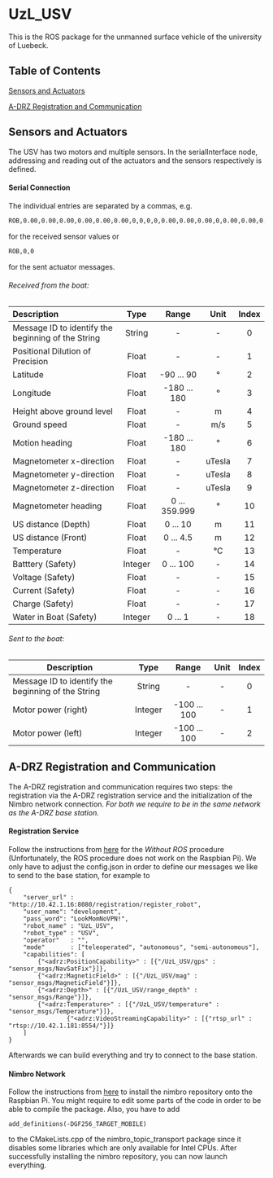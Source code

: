 # UzL_USV

This is the ROS package for the unmanned surface vehicle of the university of Luebeck. 



## Table of Contents  

[Sensors and Actuators](#sensorsAndActuators) <br/>

[A-DRZ Registration and Communication](#adrzConnection) <br/>



## Sensors and Actuators <a name="sensorsAndActuators"></a>

The USV has two motors and multiple sensors. In the serialInterface node, addressing and reading out of the actuators and the sensors respectively is defined.

#### Serial Connection

The individual entries are separated by a commas, e.g.

````html
ROB,0.00,0.00,0.00,0.00,0.00,0.00,0,0,0,0,0.00,0.00,0.00,0,0.00,0.00,0.00,0
````

for the received sensor values or

````html
ROB,0,0
````

for the sent actuator messages.

###### Received from the boat: 

| Description                                        |  Type   |     Range     |  Unit  | Index |
| :------------------------------------------------- | :-----: | :-----------: | :----: | :---: |
| Message ID to identify the beginning of the String | String  |       -       |   -    |   0   |
| Positional Dilution of Precision                   |  Float  |       -       |   -    |   1   |
| Latitude                                           |  Float  |  -90 ... 90   |   °    |   2   |
| Longitude                                          |  Float  | -180 ... 180  |   °    |   3   |
| Height above ground level                          |  Float  |       -       |   m    |   4   |
| Ground speed                                       |  Float  |       -       |  m/s   |   5   |
| Motion heading                                     |  Float  | -180 ... 180  |   °    |   6   |
| Magnetometer x-direction                           |  Float  |       -       | uTesla |   7   |
| Magnetometer y-direction                           |  Float  |       -       | uTesla |   8   |
| Magnetometer z-direction                           |  Float  |       -       | uTesla |   9   |
| Magnetometer heading                               |  Float  | 0 ... 359.999 |   °    |  10   |
| US distance (Depth)                                |  Float  |   0 ... 10    |   m    |  11   |
| US distance (Front)                                |  Float  |   0 ... 4.5   |   m    |  12   |
| Temperature                                        |  Float  |       -       |   °C   |  13   |
| Batttery (Safety)                                  | Integer |   0 ... 100   |   -    |  14   |
| Voltage (Safety)                                   |  Float  |       -       |   -    |  15   |
| Current (Safety)                                   |  Float  |       -       |   -    |  16   |
| Charge (Safety)                                    |  Float  |       -       |   -    |  17   |
| Water in Boat (Safety)                             | Integer |    0 ... 1    |   -    |  18   |

###### Sent to the boat:

| Description                                        |  Type   |    Range     | Unit | Index |
| -------------------------------------------------- | :-----: | :----------: | :--: | :---: |
| Message ID to identify the beginning of the String | String  |      -       |  -   |   0   |
| Motor power (right)                                | Integer | -100 ... 100 |  -   |   1   |
| Motor power (left)                                 | Integer | -100 ... 100 |  -   |   2   |



## A-DRZ Registration and Communication <a name="adrzConnection"></a>

The A-DRZ registration and communication requires two steps: the registration via the A-DRZ registration service and the initialization of the Nimbro network connection. *For both we require to be in the same network as the A-DRZ base station.*

#### Registration Service

Follow the instructions from [here](https://redmine.rettungsrobotik.de/projects/a-drz/wiki/RegistrationServiceDocumentation) for the *Without ROS* procedure (Unfortunately, the ROS procedure does not work on the Raspbian Pi). We only have to adjust the config.json in order to define our messages we like to send to the base station, for example to

````
{
	"server_url" : "http://10.42.1.16:8080/registration/register_robot",
	"user_name": "development",
	"pass_word": "LookMomNoVPN!",
	"robot_name" : "UzL_USV",
	"robot_type" : "USV",
	"operator"   : "",
	"mode"       : ["teleoperated", "autonomous", "semi-autonomous"],
	"capabilities": [
		{"<adrz:PositionCapability>" : [{"/UzL_USV/gps" : "sensor_msgs/NavSatFix"}]},
		{"<adrz:MagneticField>" : [{"/UzL_USV/mag" : "sensor_msgs/MagneticField"}]},
		{"<adrz:Depth>" : [{"/UzL_USV/range_depth" : "sensor_msgs/Range"}]},
		{"<adrz:Temperature>" : [{"/UzL_USV/temperature" : "sensor_msgs/Temperature"}]},
                {"<adrz:VideoStreamingCapability>" : [{"rtsp_url" : "rtsp://10.42.1.181:8554/"}]}
	]
}
````

Afterwards we can build everything and try to connect to the base station.

#### Nimbro Network

Follow the instructions from [here](https://redmine.rettungsrobotik.de/projects/a-drz/wiki/NimbroNetwork) to install the nimbro repository onto the Raspbian Pi. You might require to edit some parts of the code in order to be able to compile the package. Also, you have to add

````
add_definitions(-DGF256_TARGET_MOBILE)
````

to the CMakeLists.cpp of the nimbro_topic_transport package since it disables some libraries which are only available for Intel CPUs. After successfully installing the nimbro repository, you can now launch everything.

